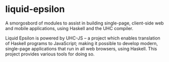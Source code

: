 liquid-epsilon
==============

A smorgosbord of modules to assist in building single-page, client-side web and mobile applications, using Haskell and the UHC compiler.

Liquid Epsilon is powered by UHC-JS – a project which enables translation of Haskell programs to JavaScript; making it possible to develop modern, single-page applications that run in all web browsers, using Haskell. This project provides various tools for doing so.
